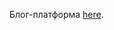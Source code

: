 Блог-платформа [here](https://simple-blog-platform-no3v5vta2-sergeis-projects-125bc965.vercel.app/).
